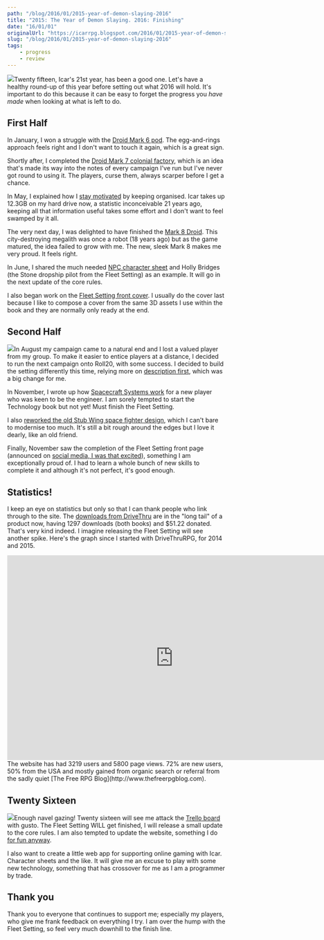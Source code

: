 ```yaml
---
path: "/blog/2016/01/2015-year-of-demon-slaying-2016"
title: "2015: The Year of Demon Slaying. 2016: Finishing"
date: "16/01/01"
originalUrl: "https://icarrpg.blogspot.com/2016/01/2015-year-of-demon-slaying-2016.html"
slug: "/blog/2016/01/2015-year-of-demon-slaying-2016"
tags:
    - progress
    - review
---
```

![](http://2.bp.blogspot.com/-q_mREFd3Uzo/VoaDJefXzRI/AAAAAAACD30/5G2GthXOFtw/s1600/2015%2Breview%2Bmk8.JPG)Twenty fifteen, Icar's 21st year, has been a good one. Let's have a healthy round-up of this year before setting out what 2016 will hold. It's important to do this because it can be easy to forget the progress you *have made* when looking at what is left to do.  

## First Half

In January, I won a struggle with the [Droid Mark 6 pod](http://icarrpg.blogspot.co.uk/2015/01/droid-mk-6-pod-complete.html). The egg-and-rings approach feels right and I don't want to touch it again, which is a great sign.   

Shortly after, I completed the [Droid Mark 7 colonial factory](http://icarrpg.blogspot.co.uk/2015/01/droid-mk7-colonial-factory-turned.html), which is an idea that's made its way into the notes of every campaign I've run but I've never got round to using it. The players, curse them, always scarper before I get a chance.  

In May, I explained how I [stay motivated](http://icarrpg.blogspot.co.uk/2015/05/fleet-setting-progress-report-and-how-i.html) by keeping organised. Icar takes up 12.3GB on my hard drive now, a statistic inconceivable 21 years ago, keeping all that information useful takes some effort and I don't want to feel swamped by it all.  

The very next day, I was delighted to have finished the [Mark 8 Droid](http://icarrpg.blogspot.co.uk/2015/05/quite-unexpected-surprise-droid-mk8.html). This city-destroying megalith was once a robot (18 years ago) but as the game matured, the idea failed to grow with me. The new, sleek Mark 8 makes me very proud. It feels right.  

In June, I shared the much needed [NPC character sheet](http://icarrpg.blogspot.co.uk/2015/06/new-download-npc-character-sheet.html) and Holly Bridges (the Stone dropship pilot from the Fleet Setting) as an example. It will go in the next update of the core rules.  

I also began work on the [Fleet Setting front cover](http://icarrpg.blogspot.co.uk/2015/06/work-in-progress-fleet-setting-front.html). I usually do the cover last because I like to compose a cover from the same 3D assets I use within the book and they are normally only ready at the end.  

## Second Half

![](http://2.bp.blogspot.com/-Dy464Dk-IBI/VoaDKnL8IlI/AAAAAAACD38/HDCHFr4nKPY/s1600/2015-review-fleet-setting.jpg)In August my campaign came to a natural end and I lost a valued player from my group. To make it easier to entice players at a distance, I decided to run the next campaign onto Roll20, with some success. I decided to build the setting differently this time, relying more on [description first](http://icarrpg.blogspot.co.uk/2015/08/text-first-new-way-to-fill-in-campaign.html), which was a big change for me.  

In November, I wrote up how [Spacecraft Systems work](http://icarrpg.blogspot.co.uk/2015/11/spacecraft-systems.html) for a new player who was keen to be the engineer. I am sorely tempted to start the Technology book but not yet! Must finish the Fleet Setting.  

I also [reworked the old Stub Wing space fighter design](http://icarrpg.blogspot.co.uk/2015/11/the-fleet-stub-wing-i-first-drew-it-at.html), which I can't bare to modernise too much. It's still a bit rough around the edges but I love it dearly, like an old friend.  

Finally, November saw the completion of the Fleet Setting front page (announced on [social media, I was that excited](https://www.facebook.com/icarrpg)), something I am exceptionally proud of. I had to learn a whole bunch of new skills to complete it and although it's not perfect, it's good enough.  

## Statistics!

I keep an eye on statistics but only so that I can thank people who link through to the site. The [downloads from DriveThru](http://www.drivethrurpg.com/browse.php?manufacturers_id=7130) are in the "long tail" of a product now, having 1297 downloads (both books) and $51.22 donated. That's very kind indeed. I imagine releasing the Fleet Setting will see another spike. Here's the graph since I started with DriveThruRPG, for 2014 and 2015.  

<iframe width="766" height="473" seamless="" frameborder="0" scrolling="no" src="https://docs.google.com/spreadsheets/d/1pGq0PNMEFhC98VBFGhbgBfubFvCJXzpTecY_0RYQnvs/pubchart?oid=1381679484&format=interactive"></iframe>  
The website has had 3219 users and 5800 page views. 72% are new users, 50% from the USA and mostly gained from organic search or referral from the sadly quiet [The Free RPG Blog](http://www.thefreerpgblog.com). 

## Twenty Sixteen

![](http://3.bp.blogspot.com/-Q7ElsNsvS40/VoaDKrtAaEI/AAAAAAACD4A/gSwb9822Lwk/s1600/2015-review-trello.jpg)Enough navel gazing! Twenty sixteen will see me attack the [Trello board](https://trello.com/b/46BJhlX1/icar-the-sci-fi-rpg-www-icar-co-uk) with gusto. The Fleet Setting WILL get finished, I will release a small update to the core rules. I am also tempted to update the website, something I do [for fun anyway](http://www.icar.co.uk/archive/pagehistory.php).  

I also want to create a little web app for supporting online gaming with Icar. Character sheets and the like. It will give me an excuse to play with some new technology, something that has crossover for me as I am a programmer by trade.  

## Thank you

Thank you to everyone that continues to support me; especially my players, who give me frank feedback on everything I try. I am over the hump with the Fleet Setting, so feel very much downhill to the finish line.